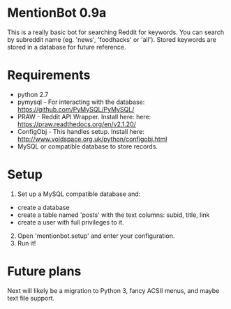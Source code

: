 # MentionBot 0.9a
This is a really basic bot for searching Reddit for keywords. You can search by subreddit name (eg. 'news', 'foodhacks' or 'all'). Stored keywords are stored in a database for future reference.

# Requirements
 - python 2.7
 - pymysql - For interacting with the database: https://github.com/PyMySQL/PyMySQL/
 - PRAW - Reddit API Wrapper. Install here: here: https://praw.readthedocs.org/en/v2.1.20/
 - ConfigObj - This handles setup. Install here: http://www.voidspace.org.uk/python/configobj.html
 - MySQL or compatible database to store records.

# Setup
1. Set up a MySQL compatible database and:
  * create a database
  * create a table named 'posts' with the text columns: subid, title, link
  * create a user with full privileges to it.
2. Open 'mentionbot.setup' and enter your configuration.
3. Run it!

# Future plans
Next will likely be a migration to Python 3, fancy ACSII menus, and maybe text file support. 
